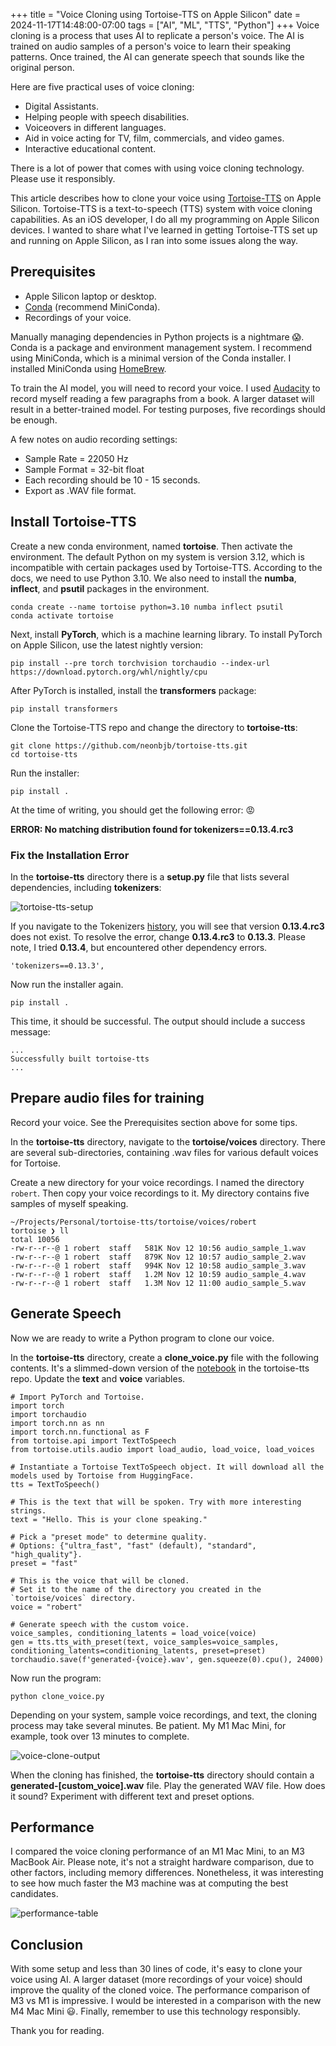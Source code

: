 +++
title = "Voice Cloning using Tortoise-TTS on Apple Silicon"
date = 2024-11-17T14:48:00-07:00
tags = ["AI", "ML", "TTS", "Python"]
+++
Voice cloning is a process that uses AI to replicate a person's voice. The AI is trained on audio samples of a person's voice to learn their speaking patterns. Once trained, the AI can generate speech that sounds like the original person.

Here are five practical uses of voice cloning:
* Digital Assistants.
* Helping people with speech disabilities.
* Voiceovers in different languages.
* Aid in voice acting for TV, film, commercials, and video games.
* Interactive educational content.

There is a lot of power that comes with using voice cloning technology. Please use it responsibly.

This article describes how to clone your voice using [Tortoise-TTS](https://github.com/neonbjb/tortoise-tts) on Apple Silicon. Tortoise-TTS is a text-to-speech (TTS) system with voice cloning capabilities. As an iOS developer, I do all my programming on Apple Silicon devices. I wanted to share what I've learned in getting Tortoise-TTS set up and running on Apple Silicon, as I ran into some issues along the way.

## Prerequisites
* Apple Silicon laptop or desktop.
* [Conda](https://docs.conda.io/projects/conda/en/latest/user-guide/install/index.html) (recommend MiniConda).
* Recordings of your voice.

Manually managing dependencies in Python projects is a nightmare :scream:. Conda is a package and environment management system. I recommend using MiniConda, which is a minimal version of the Conda installer. I installed MiniConda using [HomeBrew](https://formulae.brew.sh/cask/miniconda).

To train the AI model, you will need to record your voice. I used [Audacity](https://www.audacityteam.org) to record myself reading a few paragraphs from a book. A larger dataset will result in a better-trained model. For testing purposes, five recordings should be enough.

A few notes on audio recording settings:
* Sample Rate = 22050 Hz
* Sample Format = 32-bit float
* Each recording should be 10 - 15 seconds.
* Export as .WAV file format.

## Install Tortoise-TTS

Create a new conda environment, named **tortoise**. Then activate the environment. The default Python on my system is version 3.12, which is incompatible with certain packages used by Tortoise-TTS. According to the docs, we need to use Python 3.10. We also need to install the **numba**, **inflect**, and **psutil** packages in the environment.
```
conda create --name tortoise python=3.10 numba inflect psutil
conda activate tortoise
```

Next, install **PyTorch**, which is a machine learning library. To install PyTorch on Apple Silicon, use the latest nightly version:
```
pip install --pre torch torchvision torchaudio --index-url https://download.pytorch.org/whl/nightly/cpu
```

After PyTorch is installed, install the **transformers** package:
```
pip install transformers
```

Clone the Tortoise-TTS repo and change the directory to **tortoise-tts**:
```
git clone https://github.com/neonbjb/tortoise-tts.git
cd tortoise-tts
```

Run the installer:
```
pip install .
```

At the time of writing, you should get the following error: :rage:

**ERROR: No matching distribution found for tokenizers==0.13.4.rc3**

### Fix the Installation Error

In the **tortoise-tts** directory there is a **setup.py** file that lists several dependencies, including **tokenizers**:

![tortoise-tts-setup](/images/blog/voice-cloning-tortoise-tts-apple-silicon/tortoise-tts-setup.png)

If you navigate to the Tokenizers [history](https://pypi.org/project/tokenizers/#history), you will see that version **0.13.4.rc3** does not exist. To resolve the error, change **0.13.4.rc3** to **0.13.3**. Please note, I tried **0.13.4**, but encountered other dependency errors.
```
'tokenizers==0.13.3',
```

Now run the installer again.
```
pip install .
```

This time, it should be successful. The output should include a success message:
```
...
Successfully built tortoise-tts
...
```

## Prepare audio files for training

Record your voice. See the Prerequisites section above for some tips. 

In the **tortoise-tts** directory, navigate to the **tortoise/voices** directory. There are several sub-directories, containing .wav files for various default voices for Tortoise.

Create a new directory for your voice recordings. I named the directory `robert`. Then copy your voice recordings to it. My directory contains five samples of myself speaking.
```
~/Projects/Personal/tortoise-tts/tortoise/voices/robert
tortoise ❯ ll
total 10056
-rw-r--r--@ 1 robert  staff   581K Nov 12 10:56 audio_sample_1.wav
-rw-r--r--@ 1 robert  staff   879K Nov 12 10:57 audio_sample_2.wav
-rw-r--r--@ 1 robert  staff   994K Nov 12 10:58 audio_sample_3.wav
-rw-r--r--@ 1 robert  staff   1.2M Nov 12 10:59 audio_sample_4.wav
-rw-r--r--@ 1 robert  staff   1.3M Nov 12 11:00 audio_sample_5.wav
```

## Generate Speech
Now we are ready to write a Python program to clone our voice.

In the **tortoise-tts** directory, create a **clone_voice.py** file with the following contents. It's a slimmed-down version of the [notebook](https://github.com/neonbjb/tortoise-tts/blob/main/tortoise_tts.ipynb) in the tortoise-tts repo. Update the **text** and **voice** variables.
```
# Import PyTorch and Tortoise.
import torch
import torchaudio
import torch.nn as nn
import torch.nn.functional as F
from tortoise.api import TextToSpeech
from tortoise.utils.audio import load_audio, load_voice, load_voices

# Instantiate a Tortoise TextToSpeech object. It will download all the models used by Tortoise from HuggingFace.
tts = TextToSpeech()

# This is the text that will be spoken. Try with more interesting strings.
text = "Hello. This is your clone speaking."

# Pick a "preset mode" to determine quality. 
# Options: {"ultra_fast", "fast" (default), "standard", "high_quality"}.
preset = "fast"

# This is the voice that will be cloned. 
# Set it to the name of the directory you created in the `tortoise/voices` directory.
voice = "robert"

# Generate speech with the custom voice.
voice_samples, conditioning_latents = load_voice(voice)
gen = tts.tts_with_preset(text, voice_samples=voice_samples, conditioning_latents=conditioning_latents, preset=preset)
torchaudio.save(f'generated-{voice}.wav', gen.squeeze(0).cpu(), 24000)
```

Now run the program:
```
python clone_voice.py
```

Depending on your system, sample voice recordings, and text, the cloning process may take several minutes. Be patient. My M1 Mac Mini, for example, took over 13 minutes to complete.

![voice-clone-output](/images/blog/voice-cloning-tortoise-tts-apple-silicon/clone-voice-output.png)

When the cloning has finished, the **tortoise-tts** directory should contain a **generated-[custom_voice].wav** file. Play the generated WAV file. How does it sound? Experiment with different text and preset options.

## Performance

I compared the voice cloning performance of an M1 Mac Mini, to an M3 MacBook Air. Please note, it's not a straight hardware comparison, due to other factors, including memory differences. Nonetheless, it was interesting to see how much faster the M3 machine was at computing the best candidates.

![performance-table](/images/blog/voice-cloning-tortoise-tts-apple-silicon/performance-table.png)

## Conclusion
With some setup and less than 30 lines of code, it's easy to clone your voice using AI. A larger dataset (more recordings of your voice) should improve the quality of the cloned voice. The performance comparison of M3 vs M1 is impressive. I would be interested in a comparison with the new M4 Mac Mini :smiley:. Finally, remember to use this technology responsibly.

Thank you for reading.